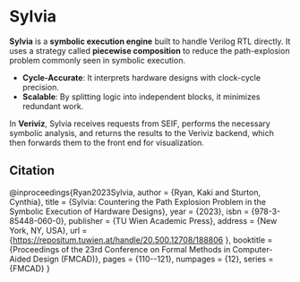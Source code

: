 # Sylvia

**Sylvia** is a **symbolic execution engine** built to handle Verilog RTL directly.
It uses a strategy called **piecewise composition** to reduce the path-explosion 
problem commonly seen in symbolic execution.

- **Cycle-Accurate**: It interprets hardware designs with clock-cycle precision.
- **Scalable**: By splitting logic into independent blocks, it minimizes redundant work.

In **Veriviz**, Sylvia receives requests from SEIF, performs the necessary symbolic
analysis, and returns the results to the Veriviz backend, which then forwards them
to the front end for visualization.


## Citation

@inproceedings{Ryan2023Sylvia, author = {Ryan, Kaki and Sturton, Cynthia}, title = {Sylvia: Countering the Path Explosion Problem in the Symbolic Execution of Hardware Designs}, year = {2023}, isbn = {978-3-85448-060-0}, publisher = {TU Wien Academic Press}, address = {New York, NY, USA}, url = {https://repositum.tuwien.at/handle/20.500.12708/188806 }, booktitle = {Proceedings of the 23rd Conference on Formal Methods in Computer-Aided Design (FMCAD)}, pages = {110--121}, numpages = {12}, series = {FMCAD} }